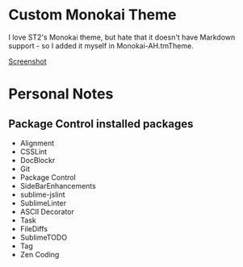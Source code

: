 # Custom Monokai Theme

I love ST2's Monokai theme, but hate that it doesn't have Markdown support - so I added it myself in Monokai-AH.tmTheme.

[Screenshot](https://raw.github.com/austinhappel/ST2-Settings/master/monokai-markdown-screenshot.png)

# Personal Notes

## Package Control installed packages

* Alignment
* CSSLint
* DocBlockr
* Git
* Package Control
* SideBarEnhancements
* sublime-jslint
* SublimeLinter
* ASCII Decorator
* Task
* FileDiffs
* SublimeTODO
* Tag
* Zen Coding